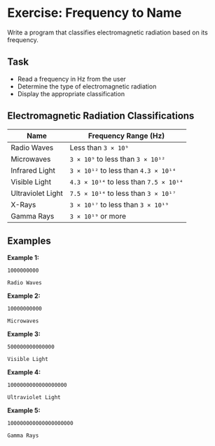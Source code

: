 # Exercise: Frequency to Name

Write a program that classifies electromagnetic radiation based on its frequency.

## Task
- Read a frequency in Hz from the user
- Determine the type of electromagnetic radiation
- Display the appropriate classification

## Electromagnetic Radiation Classifications
| Name              | Frequency Range (Hz)               |
|-------------------|------------------------------------|
| Radio Waves       | Less than `3 × 10⁹`                  |
| Microwaves        | `3 × 10⁹` to less than `3 × 10¹²`      |
| Infrared Light    | `3 × 10¹²` to less than `4.3 × 10¹⁴`   |
| Visible Light     | `4.3 × 10¹⁴` to less than `7.5 × 10¹⁴` |
| Ultraviolet Light | `7.5 × 10¹⁴` to less than `3 × 10¹⁷`   |
| X-Rays            | `3 × 10¹⁷` to less than `3 × 10¹⁹`     |
| Gamma Rays        | `3 × 10¹⁹` or more                   |

## Examples
**Example 1:**
```
1000000000
```
```
Radio Waves
```

**Example 2:**
```
10000000000
```
```
Microwaves
```

**Example 3:**
```
500000000000000
```
```
Visible Light
```

**Example 4:**
```
1000000000000000000
```
```
Ultraviolet Light
```

**Example 5:**
```
100000000000000000000
```
```
Gamma Rays
```

